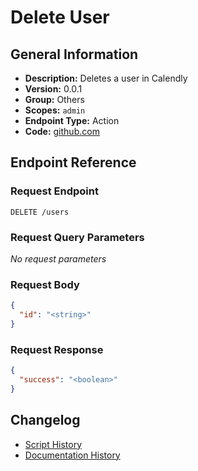 <!-- BEGIN GENERATED CONTENT -->
# Delete User

## General Information

- **Description:** Deletes a user in Calendly
- **Version:** 0.0.1
- **Group:** Others
- **Scopes:** `admin`
- **Endpoint Type:** Action
- **Code:** [github.com](https://github.com/NangoHQ/integration-templates/tree/main/integrations/calendly/actions/delete-user.ts)


## Endpoint Reference

### Request Endpoint

`DELETE /users`

### Request Query Parameters

_No request parameters_

### Request Body

```json
{
  "id": "<string>"
}
```

### Request Response

```json
{
  "success": "<boolean>"
}
```

## Changelog

- [Script History](https://github.com/NangoHQ/integration-templates/commits/main/integrations/calendly/actions/delete-user.ts)
- [Documentation History](https://github.com/NangoHQ/integration-templates/commits/main/integrations/calendly/actions/delete-user.md)

<!-- END  GENERATED CONTENT -->

